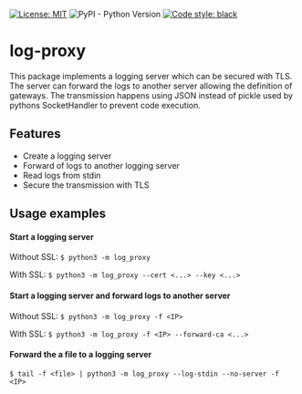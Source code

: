 [![License: MIT](https://img.shields.io/badge/License-MIT-yellow.svg)](https://opensource.org/licenses/MIT)
![PyPI - Python Version](https://img.shields.io/pypi/pyversions/log-proxy)
[![Code style: black](https://img.shields.io/badge/code%20style-black-000000.svg)](https://github.com/psf/black)

# log-proxy

This package implements a logging server which can be secured with TLS. The server can forward the
logs to another server allowing the definition of gateways. The transmission happens using JSON
instead of pickle used by pythons SocketHandler to prevent code execution.

## Features

- Create a logging server
- Forward of logs to another logging server
- Read logs from stdin
- Secure the transmission with TLS

## Usage examples

#### Start a logging server

Without SSL: `$ python3 -m log_proxy`

With SSL: `$ python3 -m log_proxy --cert <...> --key <...>`

#### Start a logging server and forward logs to another server

Without SSL: `$ python3 -m log_proxy -f <IP>`

With SSL: `$ python3 -m log_proxy -f <IP> --forward-ca <...>`

#### Forward the a file to a logging server

`$ tail -f <file> | python3 -m log_proxy --log-stdin --no-server -f <IP>`
